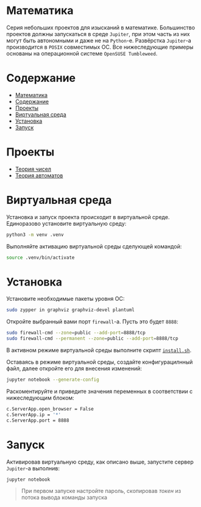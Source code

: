 # Математика

Серия небольших проектов для изысканий в математике. Большинство проектов
должны запускаться в среде `Jupiter`, при этом часть из них могут быть
автономными и даже не на `Python`-е. Развёрстка `Jupiter`-а производится в
`POSIX` совместимых ОС. Все нижеследующие примеры основаны на операционной
системе `OpenSUSE Tumbleweed`.

# Содержание

- [Математика](#математика)
- [Содержание](#содержание)
- [Проекты](#проекты)
- [Виртуальная среда](#виртуальная-среда)
- [Установка](#установка)
- [Запуск](#запуск)

# Проекты

- [Теория чисел](factorization/README.md)
- [Теория автоматов](automata/README.md)

# Виртуальная среда

Установка и запуск проекта происходит в виртуальной среде. Единоразово
установите виртуальную среду:

```sh
python3 -m venv .venv
```

Выполняйте активацию виртуальной среды сделующей командой:

```sh
source .venv/bin/activate
```

# Установка

Установите необходимые пакеты уровня ОС:

```sh
sudo zypper in graphviz graphviz-devel plantuml
```

Откройте выбранный вами порт `firewall`-а. Пусть это будет `8888`:

```sh
sudo firewall-cmd --zone=public --add-port=8888/tcp
sudo firewall-cmd --permanent --zone=public --add-port=8888/tcp
```

В активном режиме виртуальной среды выполните скрипт
[`install.sh`](install.sh).

Оставаясь в режиме виртуальной среды, создайте конфигурацилнный файл, далее
откройте его для внесения изменений:

```sh
jupyter notebook --generate-config
```

Раскоментируйте и приведите значения переменных в соответствии с
нижеследующим блоком:

```sh
c.ServerApp.open_browser = False
c.ServerApp.ip = '*'
c.ServerApp.port = 8888
```

# Запуск

Активировав виртуальную среду, как описано выше, запустите сервер `Jupiter`-а
выполнив:

```sh
jupyter notebook
```

> При первом запуске настройте пароль, скопировав *токен* из потока вывода
> команды запуска
